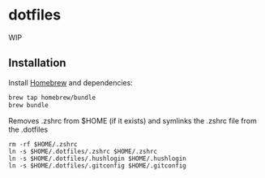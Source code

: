# dotfiles

WIP

## Installation

Install [Homebrew](https://brew.sh) and dependencies:

```bash
brew tap homebrew/bundle
brew bundle
```

Removes .zshrc from $HOME (if it exists) and symlinks the .zshrc file from the .dotfiles

```
rm -rf $HOME/.zshrc
ln -s $HOME/.dotfiles/.zshrc $HOME/.zshrc
ln -s $HOME/.dotfiles/.hushlogin $HOME/.hushlogin
ln -s $HOME/.dotfiles/.gitconfig $HOME/.gitconfig
```
